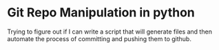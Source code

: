Git Repo Manipulation in python
==============

Trying to figure out if I can write a script that will generate files and then automate the process of committing and pushing them to github.
